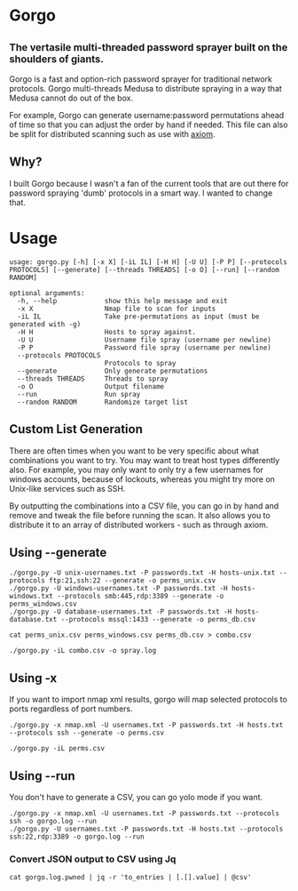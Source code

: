 # Gorgo
<small>The vertasile multi-threaded password sprayer built on the shoulders of giants.</small>
---
Gorgo is a fast and option-rich password sprayer for traditional network protocols. Gorgo multi-threads Medusa to distribute spraying in a way that Medusa cannot do out of the box. 

For example, Gorgo can generate username:password permutations ahead of time so that you can adjust the order by hand if needed. This file can also be split for distributed scanning such as use with [axiom](https://github.com/pry0cc/axiom).

## Why?
I built Gorgo because I wasn't a fan of the current tools that are out there for password spraying 'dumb' protocols in a smart way. I wanted to change that. 

# Usage
```
usage: gorgo.py [-h] [-x X] [-iL IL] [-H H] [-U U] [-P P] [--protocols PROTOCOLS] [--generate] [--threads THREADS] [-o O] [--run] [--random RANDOM]

optional arguments:
  -h, --help            show this help message and exit
  -x X                  Nmap file to scan for inputs
  -iL IL                Take pre-permutations as input (must be generated with -g)
  -H H                  Hosts to spray against.
  -U U                  Username file spray (username per newline)
  -P P                  Password file spray (username per newline)
  --protocols PROTOCOLS
                        Protocols to spray
  --generate            Only generate permutations
  --threads THREADS     Threads to spray
  -o O                  Output filename
  --run                 Run spray
  --random RANDOM       Randomize target list
```

## Custom List Generation
There are often times when you want to be very specific about what combinations you want to try. You may want to treat host types differently also. For example, you may only want to only try a few usernames for windows accounts, because of lockouts, whereas you might try more on Unix-like services such as SSH. 

By outputting the combinations into a CSV file, you can go in by hand and remove and tweak the file before running the scan. It also allows you to distribute it to an array of distributed workers - such as through axiom.

## Using --generate
```
./gorgo.py -U unix-usernames.txt -P passwords.txt -H hosts-unix.txt --protocols ftp:21,ssh:22 --generate -o perms_unix.csv
./gorgo.py -U windows-usernames.txt -P passwords.txt -H hosts-windows.txt --protocols smb:445,rdp:3389 --generate -o perms_windows.csv
./gorgo.py -U database-usernames.txt -P passwords.txt -H hosts-database.txt --protocols mssql:1433 --generate -o perms_db.csv

cat perms_unix.csv perms_windows.csv perms_db.csv > combo.csv

./gorgo.py -iL combo.csv -o spray.log
```

## Using -x
If you want to import nmap xml results, gorgo will map selected protocols to ports regardless of port numbers.
```
./gorgo.py -x nmap.xml -U usernames.txt -P passwords.txt -H hosts.txt --protocols ssh --generate -o perms.csv

./gorgo.py -iL perms.csv
```

## Using --run
You don't have to generate a CSV, you can go yolo mode if you want.

```
./gorgo.py -x nmap.xml -U usernames.txt -P passwords.txt --protocols ssh -o gorgo.log --run
./gorgo.py -U usernames.txt -P passwords.txt -H hosts.txt --protocols ssh:22,rdp:3389 -o gorgo.log --run
```

### Convert JSON output to CSV using Jq
```
cat gorgo.log.pwned | jq -r 'to_entries | [.[].value] | @csv'
```


